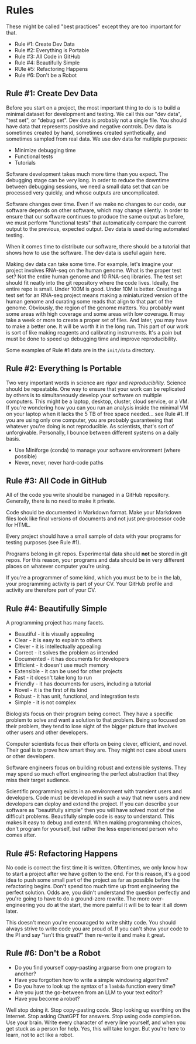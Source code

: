 Rules
=====

These might be called "best practices" except they are too important for that.

- Rule #1: Create Dev Data
- Rule #2: Everything is Portable
- Rule #3: All Code in GitHub
- Rule #4: Beautifully Simple
- RUle #5: Refactoring Happens
- Rule #6: Don't be a Robot

## Rule #1: Create Dev Data ##

Before you start on a project, the most important thing to do is to build a
minimal dataset for development and testing. We call this our "dev data", "test
set", or "debug set". Dev data is probably not a single file. You should have
data that represents positive and negative controls. Dev data is sometimes
created by hand, sometimes created synthetically, and sometimes sampled from
real data. We use dev data for multiple purposes:

- Minimize debugging time
- Functional tests
- Tutorials

Software development takes much more time than you expect. The debugging stage
can be very long. In order to reduce the downtime between debugging sessions,
we need a small data set that can be processed very quickly, and whose outputs
are uncomplicated.

Software changes over time. Even if we make no changes to our code, our
software depends on other software, which may change silently. In order to
ensure that our software continues to produce the same output as before, we
must perform "functional tests" that automatically compare the current output
to the previous, expected output. Dev data is used during automated testing.

When it comes time to distribute our software, there should be a tutorial that
shows how to use the software. The dev data is useful again here.

Making dev data can take some time. For example, let's imagine your project
involves RNA-seq on the human genome. What is the proper test set? Not the
entire human genome and 10 RNA-seq libraries. The test set should fit neatly
into the git repository where the code lives. Ideally, the entire repo is
small. Under 100M is good. Under 10M is better. Creating a test set for an
RNA-seq project means making a miniaturized version of the human genome and
curating some reads that align to that part of the genome. Obviously, the
region of the genome matters. You probably want some areas with high coverage
and some areas with low coverage. It may take a week or more to create a proper
set of files. And later, you may have to make a better one. It will be worth it
in the long run. This part of our work is sort of like making reagents and
calibrating instruments. It's a pain but must be done to speed up debugging
time and improve reproducibility.

Some examples of Rule #1 data are in the `init/data` directory.

## Rule #2: Everything Is Portable ##

Two very important words in science are _rigor_ and _reproducibility_. Science
should be repeatable. One way to ensure that your work can be replicated by
others is to simultaneously develop your software on multiple computers. This
might be a laptop, desktop, cluster, cloud service, or a VM. If you're
wondering how you can you run an analysis inside the minimal VM on your laptop
when it lacks the 5 TB of free space needed... see Rule #1. If you are using
only one computer, you are probably guaranteeing that whatever you're doing is
not reproducible. As scientists, that's sort of unforgivable. Personally, I
bounce between different systems on a daily basis.

- Use Miniforge (conda) to manage your software environment (where possible)
- Never, never, never hard-code paths

## Rule #3: All Code in GitHub ##

All of the code you write should be managed in a GitHub repository. Generally,
there is no need to make it private.

Code should be documented in Markdown format. Make your Markdown files look
like final versions of documents and not just pre-processor code for HTML.

Every project should have a small sample of data with your programs for testing
purposes (see Rule #1).

Programs belong in git repos. Experimental data should **not** be stored in git
repos. For this reason, your programs and data should be in very different
places on whatever computer you're using.

If you're a programmer of some kind, which you must be to be in the lab, your
programming activity is part of your CV. Your GitHub profile and activity are
therefore part of your CV.

## Rule #4: Beautifully Simple ##

A programming project has many facets.

- Beautiful - it is visually appealing
- Clear - it is easy to explain to others
- Clever - it is intellectually appealing
- Correct - it solves the problem as intended
- Documented - it has documents for developers
- Efficient - it doesn't use much memory
- Extensible - it can be used for other projects
- Fast - it doesn't take long to run
- Friendly - it has documents for users, including a tutorial
- Novel - it is the first of its kind
- Robust - it has unit, functional, and integration tests
- Simple - it is not complex

Biologists focus on their program being correct. They have a specific problem
to solve and want a solution to that problem. Being so focused on their
problem, they tend to lose sight of the bigger picture that involves other
users and other developers.

Computer scientists focus their efforts on being clever, efficient, and novel.
Their goal is to prove how smart they are. They might not care about users or
other developers.

Software engineers focus on building robust and extensible systems. They may
spend so much effort engineering the perfect abstraction that they miss their
target audience.

Scientific programming exists in an environment with transient users and
developers. Code must be developed in such a way that new users and new
developers can deploy and extend the project. If you can describe your software
as "beautifully simple" then you will have solved most of the difficult
problems. Beautifully simple code is easy to understand. This makes it easy to
debug and extend. When making programming choices, don't program for yourself,
but rather the less experienced person who comes after.

## Rule #5: Refactoring Happens ##

No code is correct the first time it is written. Oftentimes, we only know how
to start a project after we have gotten to the end. For this reason, it's a
good idea to push some small part of the project as far as possible before the
refactoring begins. Don't spend too much time up front engineering the perfect
solution. Odds are, you didn't understand the question perfectly and you're
going to have to do a ground-zero rewrite. The more over-engineering you do at
the start, the more painful it will be to tear it all down later.

This doesn't mean you're encouraged to write shitty code. You should always
strive to write code you are proud of. If you can't show your code to the PI
and say "isn't this great?" then re-write it and make it great.

## Rule #6: Don't be a Robot ##

- Do you find yourself copy-pasting argparse from one program to another?
- Have you forgotten how to write a simple windowing algorithm?
- Do you have to look up the syntax of a `lambda` function every time?
- Are you just the go-between from an LLM to your text editor?
- Have you become a robot?

Well stop doing it. Stop copy-pasting code. Stop looking up everthing on the
Internet. Stop asking ChatGPT for answers. Stop using code completion. Use your
brain. Write every character of every line yourself, and when you get stuck as
a person for help. Yes, this will take longer. But you're here to learn, not to
act like a robot.
